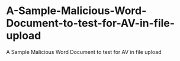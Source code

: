 # A-Sample-Malicious-Word-Document-to-test-for-AV-in-file-upload
A Sample Malicious Word Document to test for AV in file upload
